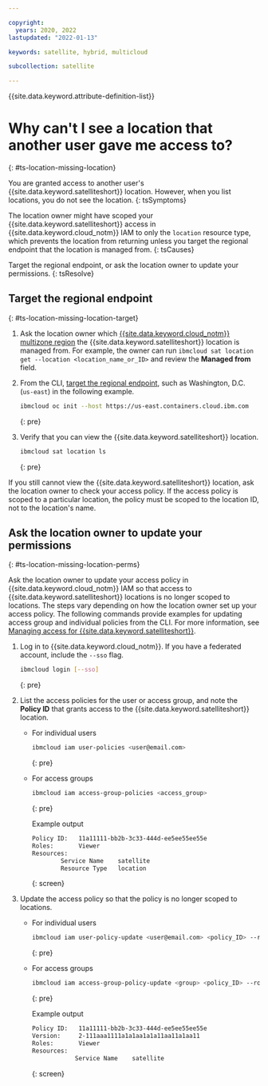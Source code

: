 ```yaml
---

copyright:
  years: 2020, 2022
lastupdated: "2022-01-13"

keywords: satellite, hybrid, multicloud

subcollection: satellite

---
```


{{site.data.keyword.attribute-definition-list}}

# Why can't I see a location that another user gave me access to?
{: #ts-location-missing-location}

You are granted access to another user's {{site.data.keyword.satelliteshort}} location. However, when you list locations, you do not see the location.
{: tsSymptoms}

The location owner might have scoped your {{site.data.keyword.satelliteshort}} access in {{site.data.keyword.cloud_notm}} IAM to only the `location` resource type, which prevents the location from returning unless you target the regional endpoint that the location is managed from.
{: tsCauses}

Target the regional endpoint, or ask the location owner to update your permissions.
{: tsResolve}

## Target the regional endpoint
{: #ts-location-missing-location-target}

1. Ask the location owner which [{{site.data.keyword.cloud_notm}} multizone region](/docs/satellite?topic=satellite-sat-regions) the {{site.data.keyword.satelliteshort}} location is managed from. For example, the owner can run `ibmcloud sat location get --location <location_name_or_ID>` and review the **Managed from** field.
2. From the CLI, [target the regional endpoint](/docs/openshift?topic=openshift-kubernetes-service-cli#cs_init), such as Washington, D.C. (`us-east`) in the following example.
    ```sh
    ibmcloud oc init --host https://us-east.containers.cloud.ibm.com
    ```
    {: pre}

3. Verify that you can view the {{site.data.keyword.satelliteshort}} location.
    ```sh
    ibmcloud sat location ls
    ```
    {: pre}

If you still cannot view the {{site.data.keyword.satelliteshort}} location, ask the location owner to check your access policy. If the access policy is scoped to a particular location, the policy must be scoped to the location ID, not to the location's name.

## Ask the location owner to update your permissions
{: #ts-location-missing-location-perms}

Ask the location owner to update your access policy in {{site.data.keyword.cloud_notm}} IAM so that access to {{site.data.keyword.satelliteshort}} locations is no longer scoped to locations. The steps vary depending on how the location owner set up your access policy. The following commands provide examples for updating access group and individual policies from the CLI. For more information, see [Managing access for {{site.data.keyword.satelliteshort}}](/docs/satellite?topic=satellite-iam).

1. Log in to {{site.data.keyword.cloud_notm}}. If you have a federated account, include the `--sso` flag.
    ```sh
    ibmcloud login [--sso]
    ```
    {: pre}

2. List the access policies for the user or access group, and note the **Policy ID** that grants access to the {{site.data.keyword.satelliteshort}} location.
    * For individual users
        ```sh
        ibmcloud iam user-policies <user@email.com>
        ```
        {: pre}

    * For access groups

        ```sh
        ibmcloud iam access-group-policies <access_group>
        ```
        {: pre}

        Example output
        ```sh
        Policy ID:   11a11111-bb2b-3c33-444d-ee5ee55ee55e
        Roles:       Viewer   
        Resources:                         
                Service Name    satellite      
                Resource Type   location   
        ```
        {: screen}

3. Update the access policy so that the policy is no longer scoped to locations. 
    - For individual users
        ```sh
        ibmcloud iam user-policy-update <user@email.com> <policy_ID> --roles Viewer --service-name satellite
        ```
        {: pre}

    - For access groups
        ```sh
        ibmcloud iam access-group-policy-update <group> <policy_ID> --roles Viewer --service-name satellite
        ```
        {: pre}

        Example output
        ```sh
        Policy ID:   11a11111-bb2b-3c33-444d-ee5ee55ee55e
        Version:     2-111aaa1111a1a1aa1a1a11aa11a1aa11
        Roles:       Viewer 
        Resources:                         
                    Service Name    satellite      
        ```
        {: screen}
